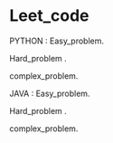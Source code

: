 
# Leet_code
PYTHON :
  Easy_problem.
  
  Hard_problem .
  
  complex_problem.

JAVA :
 Easy_problem.
  
  Hard_problem .
  
  complex_problem.


